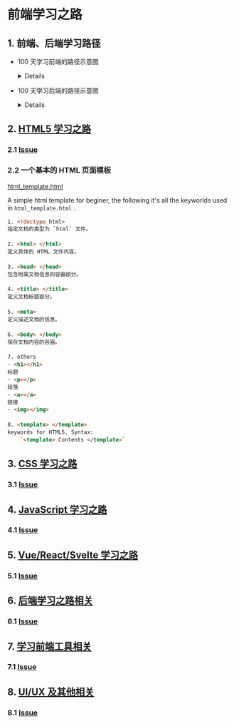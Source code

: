 # 前端学习之路

## 1. 前端、后端学习路径

- 100 天学习前端的路径示意图
  <details>
    <img src="https://raw.githubusercontent.com/apanshi/pics_center/master/tech/front-end.png" width="692" height="485" align=center> </img>
  </details>

- 100 天学习后端的路径示意图
  <details>
    <img src="https://raw.githubusercontent.com/apanshi/pics_center/master/tech/front-backend.png" width="692" height="582" align=center> </img>
  </details>

## 2. [HTML5 学习之路](/docs/html5.md)

### 2.1 [Issue](https://github.com/roadToFront-end/front-end_base/issues/1)

### 2.2 一个基本的 HTML 页面模板

[html_template.html](https://raw.githubusercontent.com/roadToFront-end/front-end_base/master/html_template.html)

A simple html template for beginer, the following it's all the keyworlds used in `html_template.html` .

```html
1. <!doctype html>
指定文档的类型为 `html` 文件。

2. <html> </html>
定义具体的 HTML 文件内容。

3. <head> </head>
包含附属文档信息的容器部分。

4. <title> </title>
定义文档标题部分。

5. <meta>
定义描述文档的信息。

6. <body> </body>
保存文档内容的容器。

7. others
- <h1></h1>
标题
- <p></p>
段落
- <a></a>
链接
- <img></img>

8. <template> </template>
keywords for HTML5, Syntax:
    `<template> Contents </template>`
```

## 3. [CSS 学习之路](/docs/css.md)

### 3.1 [Issue](https://github.com/roadToFront-end/front-end_base/issues/2)

## 4. [JavaScript 学习之路](/docs/javaScript.md)

### 4.1 [Issue](https://github.com/roadToFront-end/front-end_base/issues/3)

## 5. [Vue/React/Svelte 学习之路](/docs/framework.md)

### 5.1 [Issue](https://github.com/roadToFront-end/front-end_base/issues/4)

## 6. [后端学习之路相关](/docs/front-backend.md)

### 6.1 [Issue](https://github.com/roadToFront-end/front-end_base/issues/5)

## 7. [学习前端工具相关](/docs/tools.md)

### 7.1 [Issue](https://github.com/roadToFront-end/front-end_base/issues/7)

## 8. [UI/UX 及其他相关](/docs/ui.md)

### 8.1 [Issue](https://github.com/roadToFront-end/front-end_base/issues/8)
